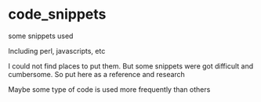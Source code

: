# code_snippets
some snippets used

Including perl, javascripts, etc

I could not find places to put them. But some snippets were got difficult and cumbersome.  So put here as a reference and research

Maybe some type of code is used more frequently than others


